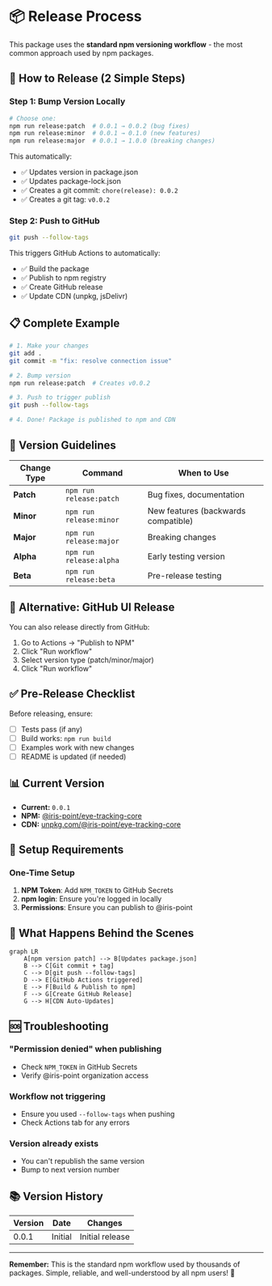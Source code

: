 # 📦 Release Process

This package uses the **standard npm versioning workflow** - the most common approach used by npm packages.

## 🚀 How to Release (2 Simple Steps)

### Step 1: Bump Version Locally
```bash
# Choose one:
npm run release:patch  # 0.0.1 → 0.0.2 (bug fixes)
npm run release:minor  # 0.0.1 → 0.1.0 (new features)
npm run release:major  # 0.0.1 → 1.0.0 (breaking changes)
```

This automatically:
- ✅ Updates version in package.json
- ✅ Updates package-lock.json
- ✅ Creates a git commit: `chore(release): 0.0.2`
- ✅ Creates a git tag: `v0.0.2`

### Step 2: Push to GitHub
```bash
git push --follow-tags
```

This triggers GitHub Actions to automatically:
- ✅ Build the package
- ✅ Publish to npm registry
- ✅ Create GitHub release
- ✅ Update CDN (unpkg, jsDelivr)

## 📋 Complete Example

```bash
# 1. Make your changes
git add .
git commit -m "fix: resolve connection issue"

# 2. Bump version
npm run release:patch  # Creates v0.0.2

# 3. Push to trigger publish
git push --follow-tags

# 4. Done! Package is published to npm and CDN
```

## 🎯 Version Guidelines

| Change Type | Command | When to Use |
|------------|---------|-------------|
| **Patch** | `npm run release:patch` | Bug fixes, documentation |
| **Minor** | `npm run release:minor` | New features (backwards compatible) |
| **Major** | `npm run release:major` | Breaking changes |
| **Alpha** | `npm run release:alpha` | Early testing version |
| **Beta** | `npm run release:beta` | Pre-release testing |

## 🤖 Alternative: GitHub UI Release

You can also release directly from GitHub:
1. Go to Actions → "Publish to NPM"
2. Click "Run workflow"
3. Select version type (patch/minor/major)
4. Click "Run workflow"

## ✅ Pre-Release Checklist

Before releasing, ensure:
- [ ] Tests pass (if any)
- [ ] Build works: `npm run build`
- [ ] Examples work with new changes
- [ ] README is updated (if needed)

## 📊 Current Version

- **Current:** `0.0.1`
- **NPM:** [@iris-point/eye-tracking-core](https://www.npmjs.com/package/@iris-point/eye-tracking-core)
- **CDN:** [unpkg.com/@iris-point/eye-tracking-core](https://unpkg.com/@iris-point/eye-tracking-core/)

## 🔧 Setup Requirements

### One-Time Setup
1. **NPM Token**: Add `NPM_TOKEN` to GitHub Secrets
2. **npm login**: Ensure you're logged in locally
3. **Permissions**: Ensure you can publish to @iris-point

## 📝 What Happens Behind the Scenes

```mermaid
graph LR
    A[npm version patch] --> B[Updates package.json]
    B --> C[Git commit + tag]
    C --> D[git push --follow-tags]
    D --> E[GitHub Actions triggered]
    E --> F[Build & Publish to npm]
    F --> G[Create GitHub Release]
    G --> H[CDN Auto-Updates]
```

## 🆘 Troubleshooting

### "Permission denied" when publishing
- Check `NPM_TOKEN` in GitHub Secrets
- Verify @iris-point organization access

### Workflow not triggering
- Ensure you used `--follow-tags` when pushing
- Check Actions tab for any errors

### Version already exists
- You can't republish the same version
- Bump to next version number

## 📚 Version History

| Version | Date | Changes |
|---------|------|---------|
| 0.0.1 | Initial | Initial release |

---

**Remember:** This is the standard npm workflow used by thousands of packages. Simple, reliable, and well-understood by all npm users! 🎉